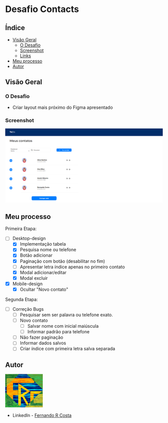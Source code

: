 # Desafio Contacts

## Índice

- [Visão Geral](#visão-geral)
  - [O Desafio](#o-desafio)
  - [Screenshot](#screenshot)
  - [Links](#links)
- [Meu processo](#meu-processo)
- [Autor](#autor)

## Visão Geral

### O Desafio

- Criar layout mais próximo do Figma apresentado

### Screenshot

![](./public/Contacts.png)

## Meu processo

Primeira Etapa:

- [ ] Desktop-design
  - [x] Implementação tabela
  - [x] Pesquisa nome ou telefone
  - [x] Botão adicionar
  - [x] Paginação com botão (desabilitar no fim)
  - [ ] Apresentar letra índice apenas no primeiro contato
  - [x] Modal adicionar/editar
  - [x] Modal excluir
- [x] Mobile-design
  - [x] Ocultar "Novo contato"

Segunda Etapa:

- [ ] Correção Bugs
  - [ ] Pesquisar sem ser palavra ou telefone exato.
  - [ ] Novo contato
    - [ ] Salvar nome com inicial maiúscula
    - [ ] Informar padrão para telefone
  - [ ] Não fazer paginação
  - [ ] Informar dados salvos
  - [ ] Criar índice com primeira letra salva separada

## Autor

<img src="./public/FRC.gif" width=120px>

- LinkedIn - [Fernando R Costa](https://www.linkedin.com/in/fernando-r-costa/)